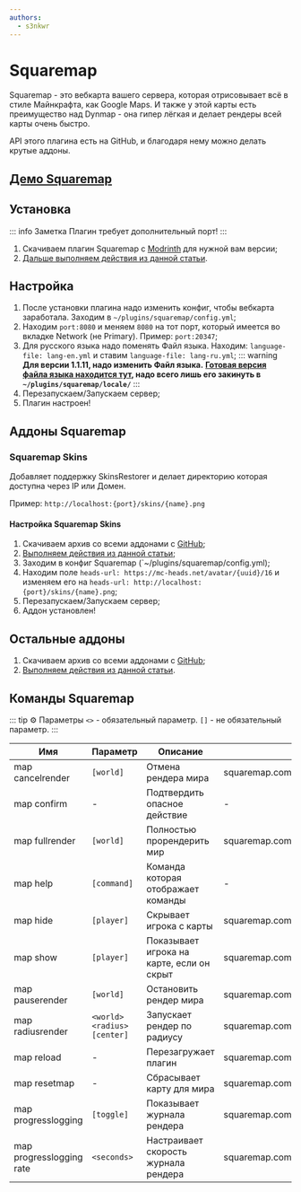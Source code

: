 ```yaml
---
authors: 
  - s3nkwr
---
```


# Squaremap

Squaremap - это вебкарта вашего сервера, которая отрисовывает всё в стиле Майнкрафта, как Google Maps.
И также у этой карты есть преимущество над Dynmap - она гипер лёгкая и делает рендеры всей карты очень быстро.

API этого плагина есть на GitHub, и благодаря нему можно делать крутые аддоны.

## [Демо Squaremap](https://squaremap-demo.jpenilla.xyz/)

## Установка

::: info Заметка
Плагин требует дополнительный порт!
:::

1. Скачиваем плагин Squaremap с [Modrinth](https://modrinth.com/plugin/squaremap) для нужной вам версии;
2. [Дальше выполняем действия из данной статьи](https://wiki.play2go.cloud/minecraft/installplugins).

## Настройка

1. После установки плагина надо изменить конфиг, чтобы вебкарта заработала. Заходим в `~/plugins/squaremap/config.yml`;
2. Находим `port:8080` и меняем `8080` на тот порт, который имеется во вкладке Network (не Primary). Пример: `port:20347`;
3. Для русского языка надо поменять Файл языка. Находим: `language-file: lang-en.yml` и ставим `language-file: lang-ru.yml`;
   ::: warning
   **Для версии 1.1.11, надо изменить Файл языка.** **[Готовая версия файла языка находится тут](https://minhaskamal.github.io/DownGit/#/home?url=https://github.com/jpenilla/squaremap/blob/master/common/src/main/resources/locale/lang-ru.yml), надо всего лишь его закинуть в `~/plugins/squaremap/locale/`**
   :::
4. Перезапускаем/Запускаем сервер;
5. Плагин настроен!

## Аддоны Squaremap

### Squaremap Skins

Добавляет поддержку SkinsRestorer и делает директорию которая доступна через IP или Домен.

Пример: `http://localhost:{port}/skins/{name}.png`

#### Настройка Squaremap Skins

1. Скачиваем архив со всеми аддонами с [GitHub](https://nightly.link/jpenilla/squaremap-addons/workflows/build/master/artifacts.zip);
2. [Выполняем действия из данной статьи](https://wiki.play2go.cloud/minecraft/installplugins);
3. Заходим в конфиг Squaremap (`~/plugins/squaremap/config.yml);
4. Находим поле `heads-url: https://mc-heads.net/avatar/{uuid}/16` и изменяем его на `heads-url: http://localhost:{port}/skins/{name}.png`;
5. Перезапускаем/Запускаем сервер;
6. Аддон установлен!

## Остальные аддоны

1. Скачиваем архив со всеми аддонами с [GitHub](https://nightly.link/jpenilla/squaremap-addons/workflows/build/master/artifacts.zip);
2. [Выполняем действия из данной статьи](https://wiki.play2go.cloud/minecraft/installplugins).

## Команды Squaremap

::: tip :gear: Параметры
`<>` - обязательный параметр.
`[]` - не обязательный параметр.
:::

| Имя | Параметр | Описание | Право |
| --- | -------- | -------- | ----- |
| map cancelrender | `[world]` | Отмена рендера мира | squaremap.command.cancelrender |
| map confirm | - | Подтвердить опасное действие  | - |
| map fullrender | `[world]` | Полностью прорендерить мир | squaremap.command.fullrender |
| map help | `[command]` | Команда которая отображает команды | - |
| map hide | `[player]` | Скрывает игрока с карты | squaremap.command.hide |
| map show | `[player]` | Показывает игрока на карте, если он скрыт | squaremap.command.show |
| map pauserender | `[world]` | Остановить рендер мира | squaremap.command.pauserender |
| map radiusrender | `<world> <radius> [center]` | Запускает рендер по радиусу | squaremap.command.radiusrender |
| map reload | - | Перезагружает плагин | squaremap.command.reload |
| map resetmap | - | Сбрасывает карту для мира | squaremap.command.resetmap |
| map progresslogging | `[toggle]` | Показывает журнала рендера | squaremap.command.progresslogging |
| map progresslogging rate | `<seconds>` | Настраивает скорость журнала рендера | squaremap.command.progresslogging |
